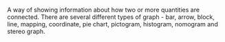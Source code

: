A way of showing information about how two or more quantities are
connected. There are several different types of graph - bar, arrow,
block, line, mapping, coordinate, pie chart, pictogram, histogram,
nomogram and stereo graph.

